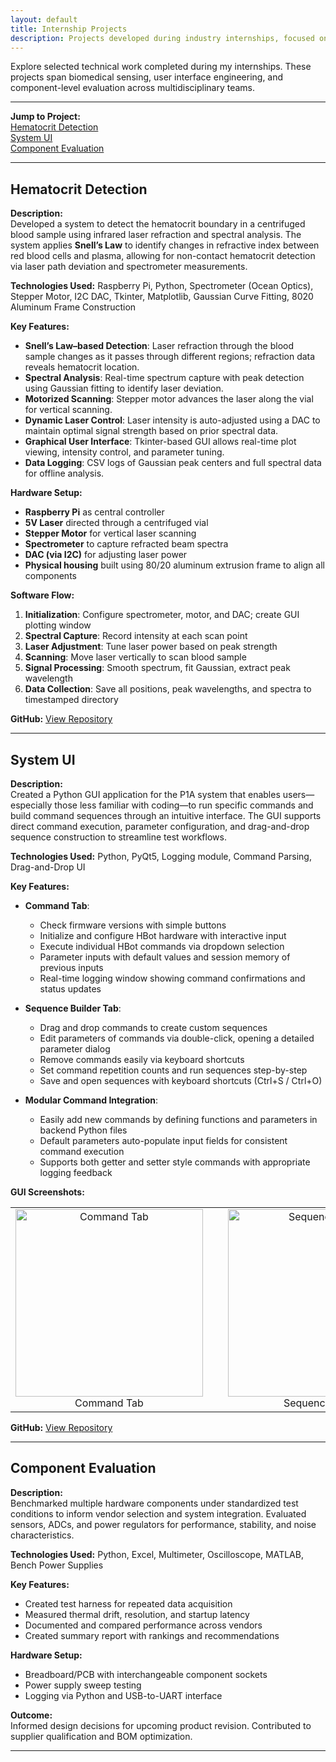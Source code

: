 ```yaml
---
layout: default
title: Internship Projects
description: Projects developed during industry internships, focused on applied R&D, embedded systems, UX design, and component benchmarking.
---
```


Explore selected technical work completed during my internships. These projects span biomedical sensing, user interface engineering, and component-level evaluation across multidisciplinary teams.

---

**Jump to Project:**  
[Hematocrit Detection](#hematocrit-detection)  
[System UI](#system-ui)  
[Component Evaluation](#component-evaluation)

---

## Hematocrit Detection

**Description:**  
Developed a system to detect the hematocrit boundary in a centrifuged blood sample using infrared laser refraction and spectral analysis. The system applies **Snell’s Law** to identify changes in refractive index between red blood cells and plasma, allowing for non-contact hematocrit detection via laser path deviation and spectrometer measurements.

**Technologies Used:** Raspberry Pi, Python, Spectrometer (Ocean Optics), Stepper Motor, I2C DAC, Tkinter, Matplotlib, Gaussian Curve Fitting, 8020 Aluminum Frame Construction

**Key Features:**
- **Snell’s Law–based Detection**: Laser refraction through the blood sample changes as it passes through different regions; refraction data reveals hematocrit location.
- **Spectral Analysis**: Real-time spectrum capture with peak detection using Gaussian fitting to identify laser deviation.
- **Motorized Scanning**: Stepper motor advances the laser along the vial for vertical scanning.
- **Dynamic Laser Control**: Laser intensity is auto-adjusted using a DAC to maintain optimal signal strength based on prior spectral data.
- **Graphical User Interface**: Tkinter-based GUI allows real-time plot viewing, intensity control, and parameter tuning.
- **Data Logging**: CSV logs of Gaussian peak centers and full spectral data for offline analysis.

**Hardware Setup:**  
- **Raspberry Pi** as central controller  
- **5V Laser** directed through a centrifuged vial  
- **Stepper Motor** for vertical laser scanning  
- **Spectrometer** to capture refracted beam spectra  
- **DAC (via I2C)** for adjusting laser power  
- **Physical housing** built using 80/20 aluminum extrusion frame to align all components

**Software Flow:**
1. **Initialization**: Configure spectrometer, motor, and DAC; create GUI plotting window  
2. **Spectral Capture**: Record intensity at each scan point  
3. **Laser Adjustment**: Tune laser power based on peak strength  
4. **Scanning**: Move laser vertically to scan blood sample  
5. **Signal Processing**: Smooth spectrum, fit Gaussian, extract peak wavelength
6. **Data Collection**: Save all positions, peak wavelengths, and spectra to timestamped directory

**GitHub:** [View Repository](https://github.com/cpalencica/HCT)

---

## System UI

**Description:**  
Created a Python GUI application for the P1A system that enables users—especially those less familiar with coding—to run specific commands and build command sequences through an intuitive interface. The GUI supports direct command execution, parameter configuration, and drag-and-drop sequence construction to streamline test workflows.

**Technologies Used:** Python, PyQt5, Logging module, Command Parsing, Drag-and-Drop UI

**Key Features:**
- **Command Tab**:  
  - Check firmware versions with simple buttons  
  - Initialize and configure HBot hardware with interactive input  
  - Execute individual HBot commands via dropdown selection  
  - Parameter inputs with default values and session memory of previous inputs  
  - Real-time logging window showing command confirmations and status updates

- **Sequence Builder Tab**:  
  - Drag and drop commands to create custom sequences  
  - Edit parameters of commands via double-click, opening a detailed parameter dialog  
  - Remove commands easily via keyboard shortcuts  
  - Set command repetition counts and run sequences step-by-step  
  - Save and open sequences with keyboard shortcuts (Ctrl+S / Ctrl+O)

- **Modular Command Integration**:  
  - Easily add new commands by defining functions and parameters in backend Python files  
  - Default parameters auto-populate input fields for consistent command execution  
  - Supports both getter and setter style commands with appropriate logging feedback


**GUI Screenshots:**

<table align="center">
  <tr>
    <td style="text-align: center; padding-right: 20px;">
      <img src="../assets/icons/command.png" width="300px" alt="Command Tab">
      <br>
      Command Tab
    </td>
    <td style="text-align: center; padding-left: 20px;">
      <img src="../assets/icons/sequence.png" width="300px" alt="Sequencing Tab">
      <br>
      Sequencing Tab
    </td>
  </tr>
</table>

**GitHub:** [View Repository](https://github.com/cpalencica/SystemUI)

---

## Component Evaluation

**Description:**  
Benchmarked multiple hardware components under standardized test conditions to inform vendor selection and system integration. Evaluated sensors, ADCs, and power regulators for performance, stability, and noise characteristics.

**Technologies Used:** Python, Excel, Multimeter, Oscilloscope, MATLAB, Bench Power Supplies

**Key Features:**
- Created test harness for repeated data acquisition  
- Measured thermal drift, resolution, and startup latency  
- Documented and compared performance across vendors  
- Created summary report with rankings and recommendations

**Hardware Setup:**  
- Breadboard/PCB with interchangeable component sockets  
- Power supply sweep testing  
- Logging via Python and USB-to-UART interface

**Outcome:**  
Informed design decisions for upcoming product revision. Contributed to supplier qualification and BOM optimization.

---
